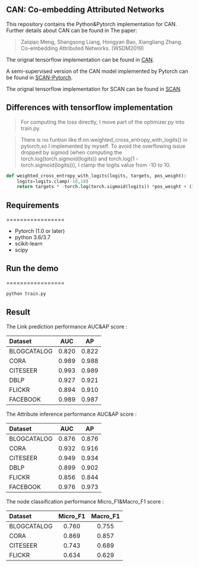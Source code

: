## CAN: Co-embedding Attributed Networks
This repository contains the Python&Pytorch implementation for CAN. Further details about CAN can be found in 
The paper:
> Zaiqiao Meng, Shangsong Liang, Hongyan Bao, Xiangliang Zhang. Co-embedding Attributed Networks. (WSDM2019)

The orignal tensorflow implementation can be found in [CAN](https://github.com/mengzaiqiao/CAN).

A semi-supervised version of the CAN model implemented by Pytorch can be found in [SCAN-Pytorch](https://github.com/GuanZhengChen/SCAN-Pytorch).

The orignal tensorflow implementation for SCAN can be found in [SCAN](https://github.com/mengzaiqiao/SCAN).
## Differences with tensorflow implementation

>For computing the loss directly, I move part of the optimizer.py into train.py.

>There is no funtion like tf.nn.weighted_cross_entropy_with_logits() in pytorch,so I implemented by myself. To avoid the overflowing issue dropped by sigmod (when computing the torch.log(torch.sigmoid(logits)) and torch.log(1 - torch.sigmoid(logits))), I clamp the logits value from -10 to 10.

```python
def weighted_cross_entropy_with_logits(logits, targets, pos_weight):
    logits=logits.clamp(-10,10)
    return targets * -torch.log(torch.sigmoid(logits)) *pos_weight + (1 - targets) * -torch.log(1 - torch.sigmoid(logits))
```


## Requirements

=================
* Pytorch (1.0 or later)
* python 3.6/3.7
* scikit-learn
* scipy

## Run the demo
=================

```bash
python train.py
```

## Result

The  Link prediction performance AUC&AP score :

| Dataset | AUC | AP |
| :--- | :------: | :------: |
| BLOGCATALOG | 0.820 | 0.822 |
| CORA | 0.989 | 0.988 |
| CITESEER | 0.993 | 0.989 |
| DBLP | 0.927 | 0.921 |
| FLICKR | 0.894 | 0.910 |
| FACEBOOK | 0.989 | 0.987 |

The  Attribute inference performance AUC&AP score :

| Dataset | AUC | AP |
| :--- | :------: | :------: |
| BLOGCATALOG | 0.876 | 0.876 |
| CORA | 0.932 | 0.916 |
| CITESEER | 0.949 | 0.934 |
| DBLP | 0.899 | 0.902 |
| FLICKR | 0.856 | 0.844 |
| FACEBOOK | 0.976 | 0.973 |

The  node classification performance Micro_F1&Macro_F1 score :

| Dataset | Micro_F1 | Macro_F1 |
| :--- | :------: | :------: |
| BLOGCATALOG | 0.760 | 0.755 |
| CORA | 0.869 | 0.857 |
| CITESEER | 0.743 | 0.689 |
| FLICKR |  0.634 | 0.629 |

